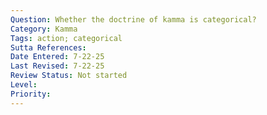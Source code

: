 ```yaml
---
Question: Whether the doctrine of kamma is categorical?
Category: Kamma
Tags: action; categorical
Sutta References:
Date Entered: 7-22-25
Last Revised: 7-22-25
Review Status: Not started
Level:
Priority:
---
```


<!-- 
Notes:

Tan Ajaan Geoff: yes, it is the view that all actions categorically have a result corresponding to their ethical quality? -->